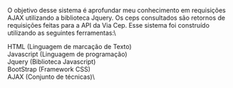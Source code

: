 O objetivo desse sistema é aprofundar meu conhecimento em requisições AJAX utilizando a biblioteca Jquery.
Os ceps consultados são retornos de requisições feitas para a API da Via Cep.
Esse sistema foi construído utilizando as seguintes ferramentas:\

HTML (Linguagem de marcação de Texto)\
Javascript (Linguagem de programação)\
Jquery (Biblioteca Javascript)\
BootStrap (Framework CSS)\
AJAX (Conjunto de técnicas)\
